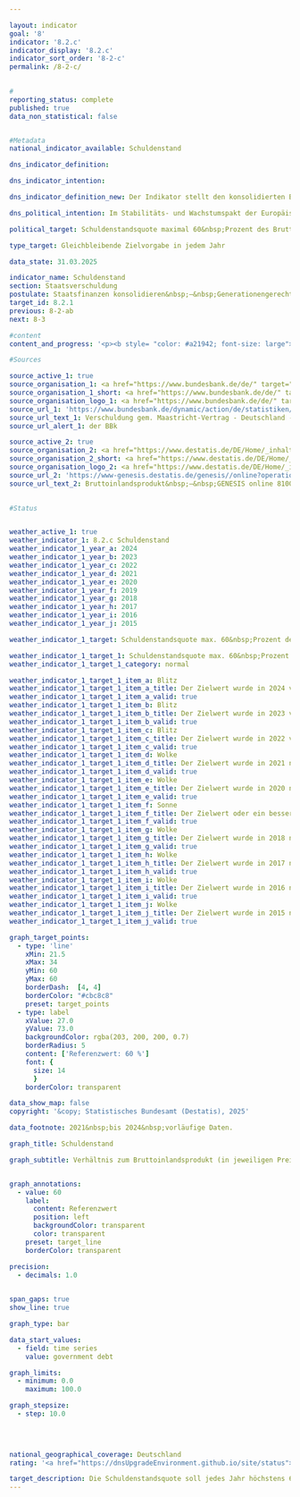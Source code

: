 ```yaml
---

layout: indicator        
goal: '8'        
indicator: '8.2.c'        
indicator_display: '8.2.c'        
indicator_sort_order: '8-2-c'        
permalink: /8-2-c/        
        

#
reporting_status: complete        
published: true        
data_non_statistical: false        


#Metadata        
national_indicator_available: Schuldenstand        

dns_indicator_definition:         

dns_indicator_intention:         

dns_indicator_definition_new: Der Indikator stellt den konsolidierten Bruttoschuldenstand des Staates (gemäß den Vorgaben des Maastricht-Vertrages) in Relation zum Bruttoinlandsprodukt (<abbr title="Bruttoinlandsprodukt" tabindex="0">BIP</abbr>) in jeweiligen Preisen (in Prozent) dar. Der Indikator dient als Maßzahl der Staatsverschuldung.        

dns_political_intention: Im Stabilitäts- und Wachstumspakt der Europäischen Union (<abbr title="Europäische Union" tabindex="0">EU</abbr>) ist der Referenzwert für die maximale Schuldenstandsquote auf 60&nbsp;Prozent des Bruttoinlandsprodukts (<abbr title="Bruttoinlandsprodukt" tabindex="0">BIP</abbr>) festgelegt.        

political_target: Schuldenstandsquote maximal 60&nbsp;Prozent des Bruttoinlandsprodukts (<abbr title="Bruttoinlandsprodukt" tabindex="0">BIP</abbr>); Beibehaltung bis 2030        

type_target: Gleichbleibende Zielvorgabe in jedem Jahr        

data_state: 31.03.2025        

indicator_name: Schuldenstand        
section: Staatsverschuldung        
postulate: Staatsfinanzen konsolidieren&nbsp;–&nbsp;Generationengerechtigkeit schaffen        
target_id: 8.2.1        
previous: 8-2-ab        
next: 8-3        

#content         
content_and_progress: '<p><b style= "color: #a21942; font-size: large">8.2.c Schuldenstand</b><br><br>Für Deutschland werden die Staatsschulden von der Deutschen Bundesbank gemäß den Vorgaben des Maastricht-Vertrages zweimal jährlich auf Grundlage der Berechnungen des Statistischen Bundesamtes ermittelt. Das Bruttoinlandsprodukt (<abbr title="Bruttoinlandsprodukt" tabindex="0">BIP</abbr>) in jeweiligen Preisen wird im Rahmen der Volkswirtschaftlichen Gesamtrechnungen (<abbr title="Volkswirtschaftliche Gesamtrechnungen" tabindex="0">VGR</abbr>) vom Statistischen Bundesamt berechnet.<br><br>Die Schuldenstandsquote wird sowohl durch die Lage der öffentlichen Haushalte als auch durch die wirtschaftliche Entwicklung beeinflusst. Bei gleichbleibender Staatsverschuldung sinkt die Schuldenstandsquote daher umso schneller, je stärker das <abbr title="Bruttoinlandsprodukt" tabindex="0">BIP</abbr> wächst. Umgekehrt kann die Schuldenstandsquote auch steigen, selbst wenn die absoluten Schulden zurückgehen, sofern das <abbr title="Bruttoinlandsprodukt" tabindex="0">BIP</abbr> im gleichen Zeitraum einen stärkeren Rückgang aufweist. Unberücksichtigt bleibt dabei die implizite Staatsverschuldung&nbsp;–&nbsp;also die zukünftig zugesicherten, aber noch nicht erbrachten Zahlungsverpflichtungen des Staates.<br><br>Die Schuldenstandsquote in Deutschland lag zwischen 2003&nbsp;und 2018&nbsp;über dem für die Europäischen Union (<abbr title="Europäische Union" tabindex="0">EU</abbr>) vorgegebenen Referenzwert. Nachdem sie infolge der Konsolidierung der öffentlichen Haushalte von 67,1&nbsp;% im Jahr 2005&nbsp;auf 63,7&nbsp;% im Jahr 2007&nbsp;gesunken ist, stieg sie bis 2010&nbsp;auf ihren Höchststand von 81,0&nbsp;%. Dieser Anstieg ist vor dem Hintergrund der Finanzmarkt- und Wirtschaftskrise zu sehen. Seit 2012&nbsp;nahm die Schuldenstandsquote kontinuierlich ab und unterschritt im Jahr 2019&nbsp;mit 58,7&nbsp;% erstmals wieder den Maastricht-Referenzwert von 60&nbsp;%. Infolge der Corona-Pandemie stieg sie erneut deutlich an und erreichte im Jahr 2021&nbsp;einen Wert von 68,1&nbsp;%. Im aktuellen Berichtsjahr 2024&nbsp;lag die Schuldenstandsquote nach vorläufigen Berechnungen bei 62,5&nbsp;%.<br><br>Im europäischen Vergleich unterschritten im Jahr 2024&nbsp;fünfzehn <abbr title="Europäische Union" tabindex="0">EU</abbr>-Mitgliedstaaten den Referenzwert von 60&nbsp;%. Der <abbr title="Europäische Union" tabindex="0">EU</abbr>-Durchschnitt der Schuldenstandsquote lag 2024&nbsp;bei 81,0&nbsp;%. Die höchsten Quoten verzeichneten Griechenland mit 153,6&nbsp;% und Italien mit 135,3&nbsp;%, während Estland mit 23,6&nbsp;% die niedrigste Schuldenstandsquote aufwies.<br><br>Während die konsolidierten Schulden des Gesamtstaates seit 1991&nbsp;kontinuierlich anstiegen, gingen sie erstmals im Jahr 2013&nbsp;zurück und sanken ab 2015&nbsp;fortlaufend. Im Jahr 2019&nbsp;beliefen sich die konsolidierten Schulden des öffentlichen Gesamthaushaltes auf 2&nbsp;076&nbsp;Milliarden Euro. Bis 2024&nbsp;stiegen sie infolge der Corona-Pandemie und des Angriffskrieges gegen die Ukraine auf 2&nbsp;689&nbsp;Milliarden Euro an und erreichten damit den höchsten Stand seit 1991. Rechnerisch entfielen im Jahr 2024&nbsp;rund 31&nbsp;740&nbsp;Euro Schulden auf jede Einwohnerin <abbr title="beziehungsweise" tabindex="0">bzw.</abbr> jeden Einwohner; 1991&nbsp;lag dieser Wert noch bei 7&nbsp;765&nbsp;Euro.<br><br>Die nicht-konsolidierten Schulden beliefen sich im Jahr 2024&nbsp;auf 2&nbsp;728&nbsp;Milliarden Euro. Davon entfielen 69,4&nbsp;% auf den Bund, 23,4&nbsp;% auf die Länder, 7,1&nbsp;% auf die Gemeinden und 0,1&nbsp;% auf die Sozialversicherung.<br><br>Den Schulden des Staates stehen auf der Aktivseite der Vermögensbilanz die Vermögensgüter (Sach- und Geldvermögen) gegenüber. Nach der Vermögensrechnung des Statistischen Bundesamtes hatten die Sachanlagen im Jahr 2023&nbsp;einen Vermögenswert (nach Abschreibungen) von 2&nbsp;022&nbsp;Milliarden Euro. Die größte Vermögensposition des Staates stellten die Bauten&nbsp;–&nbsp;wie Straßen, Schulen und öffentliche Gebäude&nbsp;–&nbsp;mit 1&nbsp;709&nbsp;Milliarden Euro dar. Das Geldvermögen belief sich im Jahr 2023&nbsp;auf 1&nbsp;546&nbsp;Milliarden Euro. Innerhalb dieser Position bildeten die Wertpapiere mit einem Anteil von 53,6&nbsp;% den größten Vermögenswert.</p>'                

#Sources        

source_active_1: true
source_organisation_1: <a href="https://www.bundesbank.de/de/" target="_blank" onclick="return confirm_alert('der BBk', 'De')">Deutsche Bundesbank</a>
source_organisation_1_short: <a href="https://www.bundesbank.de/de/" target="_blank" onclick="return confirm_alert('der BBk', 'De')">Deutsche Bundesbank</a>
source_organisation_logo_1: <a href="https://www.bundesbank.de/de/" target="_blank" onclick="return confirm_alert('der BBk', 'De')"><img src="https://dnsTestEnvironment.github.io/dns-indicators/public/OrgImgDe/bundesbank.png" alt="Deutsche Bundesbank" title=" Klicken Sie hier um zur Homepage der Organisation Deutsche Bundesbank zu gelangen." style="height:60px; width:148px; border:transparent"/></a>
source_url_1: 'https://www.bundesbank.de/dynamic/action/de/statistiken/zeitreihen-datenbanken/zeitreihen-datenbank/759778/759778?listId=www_v27_web011_21a'
source_url_text_1: Verschuldung gem. Maastricht-Vertrag - Deutschland - Gesamtstaat
source_url_alert_1: der BBk

source_active_2: true
source_organisation_2: <a href="https://www.destatis.de/DE/Home/_inhalt.html" target="_blank">Statistisches Bundesamt</a>
source_organisation_2_short: <a href="https://www.destatis.de/DE/Home/_inhalt.html" target="_blank">Statistisches Bundesamt</a>
source_organisation_logo_2: <a href="https://www.destatis.de/DE/Home/_inhalt.html" target="_blank"><img src="https://dnsTestEnvironment.github.io/dns-indicators/public/OrgImgDe/destatis.png" alt="Statistisches Bundesamt" title=" Klicken Sie hier um zur Homepage der Organisation Statistisches Bundesamt zu gelangen." style="height:60px; width:148px; border:transparent"/></a>
source_url_2: 'https://www-genesis.destatis.de/genesis//online?operation=table&code=81000-0001&bypass=true&levelindex=0&levelid=1660822010108&language=de'
source_url_text_2: Bruttoinlandsprodukt&nbsp;–&nbsp;GENESIS online 81000-0001
        

#Status        


weather_active_1: true
weather_indicator_1: 8.2.c Schuldenstand
weather_indicator_1_year_a: 2024
weather_indicator_1_year_b: 2023
weather_indicator_1_year_c: 2022
weather_indicator_1_year_d: 2021
weather_indicator_1_year_e: 2020
weather_indicator_1_year_f: 2019
weather_indicator_1_year_g: 2018
weather_indicator_1_year_h: 2017
weather_indicator_1_year_i: 2016
weather_indicator_1_year_j: 2015

weather_indicator_1_target: Schuldenstandsquote max. 60&nbsp;Prozent des Bruttoinlandsprodukts (<abbr title="Bruttoinlandsprodukt" tabindex="0">BIP</abbr>), Beibehaltung bis 2030

weather_indicator_1_target_1: Schuldenstandsquote max. 60&nbsp;Prozent des Bruttoinlandsprodukts (<abbr title="Bruttoinlandsprodukt" tabindex="0">BIP</abbr>), Beibehaltung bis 2030
weather_indicator_1_target_1_category: normal

weather_indicator_1_target_1_item_a: Blitz
weather_indicator_1_target_1_item_a_title: Der Zielwert wurde in 2024 verfehlt und der Indikator hat sich im Durchschnitt der vorangegangenen Veränderungen nicht in Richtung des Ziels bewegt.
weather_indicator_1_target_1_item_a_valid: true
weather_indicator_1_target_1_item_b: Blitz
weather_indicator_1_target_1_item_b_title: Der Zielwert wurde in 2023 verfehlt und der Indikator hat sich im Durchschnitt der vorangegangenen Veränderungen nicht in Richtung des Ziels bewegt.
weather_indicator_1_target_1_item_b_valid: true
weather_indicator_1_target_1_item_c: Blitz
weather_indicator_1_target_1_item_c_title: Der Zielwert wurde in 2022 verfehlt und der Indikator hat sich im Durchschnitt der vorangegangenen Veränderungen nicht in Richtung des Ziels bewegt.
weather_indicator_1_target_1_item_c_valid: true
weather_indicator_1_target_1_item_d: Wolke
weather_indicator_1_target_1_item_d_title: Der Zielwert wurde in 2021 nicht erreicht, aber die durchschnittliche Entwicklung wies in die gewünschte Richtung.
weather_indicator_1_target_1_item_d_valid: true
weather_indicator_1_target_1_item_e: Wolke
weather_indicator_1_target_1_item_e_title: Der Zielwert wurde in 2020 nicht erreicht, aber die durchschnittliche Entwicklung wies in die gewünschte Richtung.
weather_indicator_1_target_1_item_e_valid: true
weather_indicator_1_target_1_item_f: Sonne
weather_indicator_1_target_1_item_f_title: Der Zielwert oder ein besserer Wert wurde in 2019 erreicht und die durchschnittliche Veränderung deutete nicht in Richtung einer Verschlechterung.
weather_indicator_1_target_1_item_f_valid: true
weather_indicator_1_target_1_item_g: Wolke
weather_indicator_1_target_1_item_g_title: Der Zielwert wurde in 2018 nicht erreicht, aber die durchschnittliche Entwicklung wies in die gewünschte Richtung.
weather_indicator_1_target_1_item_g_valid: true
weather_indicator_1_target_1_item_h: Wolke
weather_indicator_1_target_1_item_h_title: Der Zielwert wurde in 2017 nicht erreicht, aber die durchschnittliche Entwicklung wies in die gewünschte Richtung.
weather_indicator_1_target_1_item_h_valid: true
weather_indicator_1_target_1_item_i: Wolke
weather_indicator_1_target_1_item_i_title: Der Zielwert wurde in 2016 nicht erreicht, aber die durchschnittliche Entwicklung wies in die gewünschte Richtung.
weather_indicator_1_target_1_item_i_valid: true
weather_indicator_1_target_1_item_j: Wolke
weather_indicator_1_target_1_item_j_title: Der Zielwert wurde in 2015 nicht erreicht, aber die durchschnittliche Entwicklung wies in die gewünschte Richtung.
weather_indicator_1_target_1_item_j_valid: true        

graph_target_points:
  - type: 'line'
    xMin: 21.5
    xMax: 34
    yMin: 60
    yMax: 60
    borderDash:  [4, 4]
    borderColor: "#cbc8c8"
    preset: target_points
  - type: label
    xValue: 27.0
    yValue: 73.0
    backgroundColor: rgba(203, 200, 200, 0.7)
    borderRadius: 5
    content: ['Referenzwert: 60 %']
    font: {
      size: 14
      }
    borderColor: transparent        

data_show_map: false        
copyright: '&copy; Statistisches Bundesamt (Destatis), 2025'        

data_footnote: 2021&nbsp;bis 2024&nbsp;vorläufige Daten.        

graph_title: Schuldenstand        

graph_subtitle: Verhältnis zum Bruttoinlandsprodukt (in jeweiligen Preisen)        


graph_annotations:
  - value: 60
    label:
      content: Referenzwert
      position: left
      backgroundColor: transparent
      color: transparent
    preset: target_line
    borderColor: transparent        

precision: 
  - decimals: 1.0
            

span_gaps: true        
show_line: true        

graph_type: bar                

data_start_values: 
  - field: time series
    value: government debt        

graph_limits: 
  - minimum: 0.0
    maximum: 100.0        

graph_stepsize: 
  - step: 10.0
            

                        

national_geographical_coverage: Deutschland                
rating: '<a href="https://dnsUpgradeEnvironment.github.io/site/status"><img src="https://sdg-indikatoren.de/public/Wettersymbole/Blitz.png" title="Der Zielwert wurde in 2024 verfehlt und der Indikator hat sich im Durchschnitt der vorangegangenen Veränderungen nicht in Richtung des Ziels bewegt." alt="Wettersymbol Blitz"/></a>'        

target_description: Die Schuldenstandsquote soll jedes Jahr höchstens 60&nbsp;Prozent des Bruttoinlandsprodukts betragen.<br><br>Ausgehend von der Zielformulierung lag der Indikator 8.2.c im Jahr 2024&nbsp;über dem politisch festgelegten Zielwert und auch die Entwicklung zwischen den Jahren 2019&nbsp;und 2024&nbsp;zeigte im Durchschnitt in Richtung Steigerung, sodass der Indikator 8.2.c für das Jahr 2024&nbsp;mit "Gewitter" bewertet wird.        
---
```


